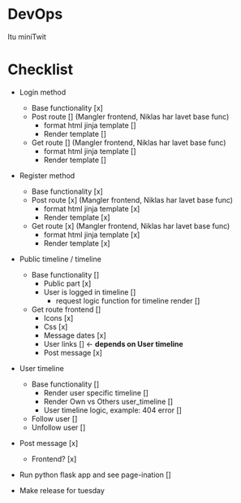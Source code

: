 # DevOps
Itu miniTwit





# Checklist 

-  Login method
    - Base functionality [x]
    - Post route [] (Mangler frontend, Niklas har lavet base func)
        - format html jinja template []
        - Render template []
    - Get route [] (Mangler frontend, Niklas har lavet base func)
        - format html jinja template []
        - Render template []

- Register method
    - Base functionality [x]
    - Post route [x] (Mangler frontend, Niklas har lavet base func)
        - format html jinja template [x]
        - Render template [x]
    - Get route [x]  (Mangler frontend, Niklas har lavet base func)
        - format html jinja template [x]
        - Render template [x]


- Public timeline / timeline
    - Base functionality []
        - Public part [x]
        - User is logged in timeline []
            - request logic function for timeline render []
    - Get route frontend []
        - Icons [x]
        - Css [x]
        - Message dates [x]
        - User links [] <- **depends on User timeline** 
        - Post message [x]

- User timeline
    - Base functionality []
        - Render user specific timeline []
        - Render Own vs Others user_timeline []
        - User timeline logic, example: 404 error []
    - Follow user []
    - Unfollow user []

- Post message [x]
    - Frontend? [x]

- Run python flask app and see page-ination []

- Make release for tuesday 

